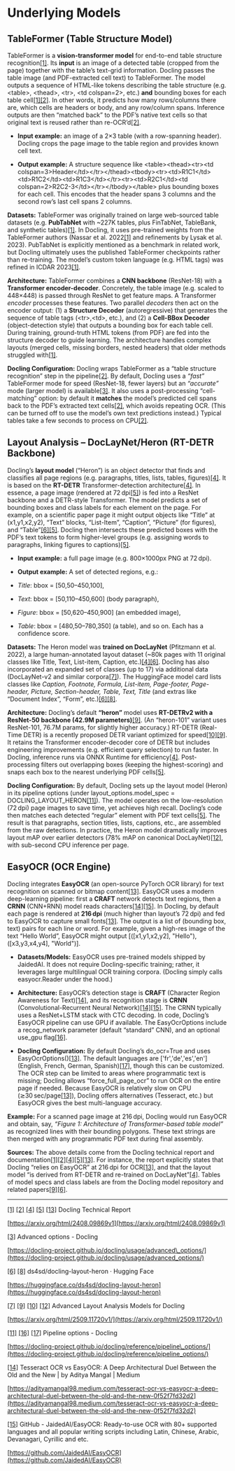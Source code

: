 # Underlying Models

## TableFormer (Table Structure Model)

TableFormer is a **vision-transformer model** for end-to-end table structure recognition[\[1\]](https://arxiv.org/html/2408.09869v1#:~:text=The%20TableFormer%20model%C2%A0,inference%2C%20our%20implementation%20relies%20on). Its **input** is an image of a detected table (cropped from the page) together with the table’s text-grid information. Docling passes the table image (and PDF-extracted cell text) to TableFormer. The model outputs a sequence of HTML-like tokens describing the table structure (e.g. \<table\>, \<thead\>, \<tr\>, \<td colspan=2\>, etc.) **and** bounding boxes for each table cell[\[1\]](https://arxiv.org/html/2408.09869v1#:~:text=The%20TableFormer%20model%C2%A0,inference%2C%20our%20implementation%20relies%20on)[\[2\]](https://arxiv.org/html/2408.09869v1#:~:text=The%20Docling%20pipeline%20feeds%20all,amount%20of%20included%20table%20cells). In other words, it predicts how many rows/columns there are, which cells are headers or body, and any row/column spans. Inference outputs are then “matched back” to the PDF’s native text cells so that original text is reused rather than re-OCR’d[\[2\]](https://arxiv.org/html/2408.09869v1#:~:text=The%20Docling%20pipeline%20feeds%20all,amount%20of%20included%20table%20cells).

* **Input example:** an image of a 2×3 table (with a row-spanning header). Docling crops the page image to the table region and provides known cell text.

* **Output example:** A structure sequence like \<table\>\<thead\>\<tr\>\<td colspan=3\>Header\</td\>\</tr\>\</thead\>\<tbody\>\<tr\>\<td\>R1C1\</td\>\<td\>R1C2\</td\>\<td\>R1C3\</td\>\</tr\>\<tr\>\<td\>R2C1\</td\>\<td colspan=2\>R2C2-3\</td\>\</tr\>\</tbody\>\</table\> plus bounding boxes for each cell. This encodes that the header spans 3 columns and the second row’s last cell spans 2 columns.

**Datasets:** TableFormer was originally trained on large web-sourced table datasets (e.g. **PubTabNet** with \~227K tables, plus FinTabNet, TableBank, and synthetic tables)[\[1\]](https://arxiv.org/html/2408.09869v1#:~:text=The%20TableFormer%20model%C2%A0,inference%2C%20our%20implementation%20relies%20on). In Docling, it uses pre-trained weights from the TableFormer authors (Nassar et al. 2022[\[1\]](https://arxiv.org/html/2408.09869v1#:~:text=The%20TableFormer%20model%C2%A0,inference%2C%20our%20implementation%20relies%20on) and refinements by Lysak et al. 2023). PubTabNet is explicitly mentioned as a benchmark in related work, but Docling ultimately uses the published TableFormer checkpoints rather than re-training. The model’s custom token language (e.g. HTML tags) was refined in ICDAR 2023[\[1\]](https://arxiv.org/html/2408.09869v1#:~:text=The%20TableFormer%20model%C2%A0,inference%2C%20our%20implementation%20relies%20on).

**Architecture:** TableFormer combines a **CNN backbone** (ResNet-18) with a **Transformer encoder-decoder**. Concretely, the table image (e.g. scaled to 448×448) is passed through ResNet to get feature maps. A Transformer *encoder* processes these features. Two parallel *decoders* then act on the encoder output: (1) a **Structure Decoder** (autoregressive) that generates the sequence of table tags (\<tr\>,\<td\>, etc.), and (2) a **Cell-BBox Decoder** (object-detection style) that outputs a bounding box for each table cell. During training, ground-truth HTML tokens (from PDF) are fed into the structure decoder to guide learning. The architecture handles complex layouts (merged cells, missing borders, nested headers) that older methods struggled with[\[1\]](https://arxiv.org/html/2408.09869v1#:~:text=The%20TableFormer%20model%C2%A0,inference%2C%20our%20implementation%20relies%20on).

**Docling Configuration:** Docling wraps TableFormer as a “table structure recognition” step in the pipeline[\[2\]](https://arxiv.org/html/2408.09869v1#:~:text=The%20Docling%20pipeline%20feeds%20all,amount%20of%20included%20table%20cells). By default, Docling uses a *“fast”* TableFormer mode for speed (ResNet-18, fewer layers) but an *“accurate”* mode (larger model) is available[\[3\]](https://docling-project.github.io/docling/usage/advanced_options/#:~:text=Since%20docling%201,quality%20with%20difficult%20table%20structures). It also uses a post-processing “cell-matching” option: by default it **matches** the model’s predicted cell spans back to the PDF’s extracted text cells[\[2\]](https://arxiv.org/html/2408.09869v1#:~:text=The%20Docling%20pipeline%20feeds%20all,amount%20of%20included%20table%20cells), which avoids repeating OCR. (This can be turned off to use the model’s own text predictions instead.) Typical tables take a few seconds to process on CPU[\[2\]](https://arxiv.org/html/2408.09869v1#:~:text=The%20Docling%20pipeline%20feeds%20all,amount%20of%20included%20table%20cells).

## Layout Analysis – DocLayNet/Heron (RT-DETR Backbone)

Docling’s **layout model** (“Heron”) is an object detector that finds and classifies all page regions (e.g. paragraphs, titles, lists, tables, figures)[\[4\]](https://arxiv.org/html/2408.09869v1#:~:text=Our%20layout%20analysis%20model%20is,5). It is based on the **RT-DETR** Transformer-detection architecture[\[4\]](https://arxiv.org/html/2408.09869v1#:~:text=Our%20layout%20analysis%20model%20is,5). In essence, a page image (rendered at 72 dpi[\[5\]](https://arxiv.org/html/2408.09869v1#:~:text=The%20Docling%20pipeline%20feeds%20page,items%2C%20captions%2C%20figures%20or%20tables)) is fed into a ResNet backbone and a DETR-style Transformer. The model predicts a set of bounding boxes and class labels for each element on the page. For example, on a scientific paper page it might output objects like “Title” at (x1,y1,x2,y2), “Text” blocks, “List-Item”, “Caption”, “Picture” (for figures), and “Table”[\[6\]](https://huggingface.co/ds4sd/docling-layout-heron#:~:text=classes_map%20%3D%20%7B%200%3A%20,header)[\[5\]](https://arxiv.org/html/2408.09869v1#:~:text=The%20Docling%20pipeline%20feeds%20page,items%2C%20captions%2C%20figures%20or%20tables). Docling then intersects these predicted boxes with the PDF’s text tokens to form higher-level groups (e.g. assigning words to paragraphs, linking figures to captions)[\[5\]](https://arxiv.org/html/2408.09869v1#:~:text=The%20Docling%20pipeline%20feeds%20page,items%2C%20captions%2C%20figures%20or%20tables).

* **Input example:** a full page image (e.g. 800×1000px PNG at 72 dpi).

* **Output example:** A set of detected regions, e.g.:

* *Title*: bbox \= \[50,50–450,100\],

* *Text*: bbox \= \[50,110–450,600\] (body paragraph),

* *Figure*: bbox \= \[50,620–450,900\] (an embedded image),

* *Table*: bbox \= \[480,50–780,350\] (a table), and so on. Each has a confidence score.

**Datasets:** The Heron model was **trained on DocLayNet** (Pfitzmann et al. 2022), a large human-annotated layout dataset (\~80k pages with 11 original classes like Title, Text, List-item, Caption, etc.)[\[4\]](https://arxiv.org/html/2408.09869v1#:~:text=Our%20layout%20analysis%20model%20is,5)[\[6\]](https://huggingface.co/ds4sd/docling-layout-heron#:~:text=classes_map%20%3D%20%7B%200%3A%20,header). Docling has also incorporated an expanded set of classes (up to 17\) via additional data (DocLayNet-v2 and similar corpora[\[7\]](https://arxiv.org/html/2509.11720v1/#:~:text=unifies%20a%20post,The)). The HuggingFace model card lists classes like *Caption, Footnote, Formula, List-item, Page-footer, Page-header, Picture, Section-header, Table, Text, Title* (and extras like “Document Index”, “Form”, etc.)[\[6\]](https://huggingface.co/ds4sd/docling-layout-heron#:~:text=classes_map%20%3D%20%7B%200%3A%20,header)[\[8\]](https://huggingface.co/ds4sd/docling-layout-heron#:~:text=10%3A%20,Value%20Region%22%2C).

**Architecture:** Docling’s default **“heron”** model uses **RT-DETRv2 with a ResNet-50 backbone (42.9M parameters)**[\[9\]](https://arxiv.org/html/2509.11720v1/#:~:text=egret,r101vd%2076.7). (An “heron-101” variant uses ResNet-101, 76.7M params, for slightly higher accuracy.) RT-DETR (Real-Time DETR) is a recently proposed DETR variant optimized for speed[\[10\]](https://arxiv.org/html/2509.11720v1/#:~:text=Within%20the%20DETR%20model%20family,configurations%3A%20medium%2C%20large%2C%20and%20xlarge)[\[9\]](https://arxiv.org/html/2509.11720v1/#:~:text=egret,r101vd%2076.7). It retains the Transformer encoder-decoder core of DETR but includes engineering improvements (e.g. efficient query selection) to run faster. In Docling, inference runs via ONNX Runtime for efficiency[\[4\]](https://arxiv.org/html/2408.09869v1#:~:text=Our%20layout%20analysis%20model%20is,5). Post-processing filters out overlapping boxes (keeping the highest-scoring) and snaps each box to the nearest underlying PDF cells[\[5\]](https://arxiv.org/html/2408.09869v1#:~:text=The%20Docling%20pipeline%20feeds%20page,items%2C%20captions%2C%20figures%20or%20tables).

**Docling Configuration:** By default, Docling sets up the layout model (Heron) in its pipeline options (under layout\_options.model\_spec \= DOCLING\_LAYOUT\_HERON[\[11\]](https://docling-project.github.io/docling/reference/pipeline_options/#docling.datamodel.pipeline_options.EasyOcrOptions#:~:text=%23%20%20%60%60%20model_spec%20%60class,attribute)). The model operates on the low-resolution (72 dpi) page images to save time, yet achieves high recall. Docling’s code then matches each detected “regular” element with PDF text cells[\[5\]](https://arxiv.org/html/2408.09869v1#:~:text=The%20Docling%20pipeline%20feeds%20page,items%2C%20captions%2C%20figures%20or%20tables). The result is that paragraphs, section titles, lists, captions, etc., are assembled from the raw detections. In practice, the Heron model dramatically improves layout mAP over earlier detectors (78% mAP on canonical DocLayNet)[\[12\]](https://arxiv.org/html/2509.11720v1/#:~:text=heron%20docling%200,072), with sub-second CPU inference per page.

## EasyOCR (OCR Engine)

Docling integrates **EasyOCR** (an open-source PyTorch OCR library) for text recognition on scanned or bitmap content[\[13\]](https://arxiv.org/html/2408.09869v1#:~:text=Docling%20provides%20optional%20support%20for,of%2030%20seconds%20per%20page). EasyOCR uses a modern deep-learning pipeline: first a **CRAFT** network detects text regions, then a **CRNN** (CNN+RNN) model reads characters[\[14\]](https://adityamangal98.medium.com/tesseract-ocr-vs-easyocr-a-deep-architectural-duel-between-the-old-and-the-new-0f52f7fd32d2#:~:text=1,Character%20Region%20Awareness%20for%20Text)[\[15\]](https://github.com/JaidedAI/EasyOCR#:~:text=Detection%20execution%20uses%20the%20CRAFT,is%20provided%20by%20%2098). In Docling, by default each page is rendered at **216 dpi** (much higher than layout’s 72 dpi) and fed to EasyOCR to capture small fonts[\[13\]](https://arxiv.org/html/2408.09869v1#:~:text=Docling%20provides%20optional%20support%20for,of%2030%20seconds%20per%20page). The output is a list of (bounding box, text) pairs for each line or word. For example, given a high-res image of the text “Hello World”, EasyOCR might output \[(\[x1,y1,x2,y2\], "Hello"), (\[x3,y3,x4,y4\], "World")\].

* **Datasets/Models:** EasyOCR uses pre-trained models shipped by JaidedAI. It does not require Docling-specific training; rather, it leverages large multilingual OCR training corpora. (Docling simply calls easyocr.Reader under the hood.)

* **Architecture:** EasyOCR’s detection stage is **CRAFT** (Character Region Awareness for Text)[\[14\]](https://adityamangal98.medium.com/tesseract-ocr-vs-easyocr-a-deep-architectural-duel-between-the-old-and-the-new-0f52f7fd32d2#:~:text=1,Character%20Region%20Awareness%20for%20Text), and its recognition stage is **CRNN** (Convolutional-Recurrent Neural Network)[\[14\]](https://adityamangal98.medium.com/tesseract-ocr-vs-easyocr-a-deep-architectural-duel-between-the-old-and-the-new-0f52f7fd32d2#:~:text=1,Character%20Region%20Awareness%20for%20Text)[\[15\]](https://github.com/JaidedAI/EasyOCR#:~:text=Detection%20execution%20uses%20the%20CRAFT,is%20provided%20by%20%2098). The CRNN typically uses a ResNet+LSTM stack with CTC decoding. In code, Docling’s EasyOCR pipeline can use GPU if available. The EasyOcrOptions include a recog\_network parameter (default “standard” CNN), and an optional use\_gpu flag[\[16\]](https://docling-project.github.io/docling/reference/pipeline_options/#docling.datamodel.pipeline_options.EasyOcrOptions#:~:text=%23%20%20%60%60%20recog_network%20%60class,attribute).

* **Docling Configuration:** By default Docling’s do\_ocr=True and uses EasyOcrOptions()[\[13\]](https://arxiv.org/html/2408.09869v1#:~:text=Docling%20provides%20optional%20support%20for,of%2030%20seconds%20per%20page). The default languages are \['fr','de','es','en'\] (English, French, German, Spanish)[\[17\]](https://docling-project.github.io/docling/reference/pipeline_options/#docling.datamodel.pipeline_options.EasyOcrOptions#:~:text=%23%20%20%60%60%20lang%20%60class,attribute), though this can be customized. The OCR step can be limited to areas where programmatic text is missing; Docling allows “force\_full\_page\_ocr” to run OCR on the entire page if needed. Because EasyOCR is relatively slow on CPU (≳30 sec/page[\[13\]](https://arxiv.org/html/2408.09869v1#:~:text=Docling%20provides%20optional%20support%20for,of%2030%20seconds%20per%20page)), Docling offers alternatives (Tesseract, etc.) but EasyOCR gives the best multi-language accuracy.

**Example:** For a scanned page image at 216 dpi, Docling would run EasyOCR and obtain, say, *“Figure 1: Architecture of Transformer-based table model”* as recognized lines with their bounding polygons. These text strings are then merged with any programmatic PDF text during final assembly.

**Sources:** The above details come from the Docling technical report and documentation[\[1\]](https://arxiv.org/html/2408.09869v1#:~:text=The%20TableFormer%20model%C2%A0,inference%2C%20our%20implementation%20relies%20on)[\[2\]](https://arxiv.org/html/2408.09869v1#:~:text=The%20Docling%20pipeline%20feeds%20all,amount%20of%20included%20table%20cells)[\[4\]](https://arxiv.org/html/2408.09869v1#:~:text=Our%20layout%20analysis%20model%20is,5)[\[5\]](https://arxiv.org/html/2408.09869v1#:~:text=The%20Docling%20pipeline%20feeds%20page,items%2C%20captions%2C%20figures%20or%20tables)[\[13\]](https://arxiv.org/html/2408.09869v1#:~:text=Docling%20provides%20optional%20support%20for,of%2030%20seconds%20per%20page). For instance, the report explicitly states that Docling “relies on EasyOCR” at 216 dpi for OCR[\[13\]](https://arxiv.org/html/2408.09869v1#:~:text=Docling%20provides%20optional%20support%20for,of%2030%20seconds%20per%20page), and that the layout model “is derived from RT-DETR and re-trained on DocLayNet”[\[4\]](https://arxiv.org/html/2408.09869v1#:~:text=Our%20layout%20analysis%20model%20is,5). Tables of model specs and class labels are from the Docling model repository and related papers[\[9\]](https://arxiv.org/html/2509.11720v1/#:~:text=egret,r101vd%2076.7)[\[6\]](https://huggingface.co/ds4sd/docling-layout-heron#:~:text=classes_map%20%3D%20%7B%200%3A%20,header).

---

[\[1\]](https://arxiv.org/html/2408.09869v1#:~:text=The%20TableFormer%20model%C2%A0,inference%2C%20our%20implementation%20relies%20on) [\[2\]](https://arxiv.org/html/2408.09869v1#:~:text=The%20Docling%20pipeline%20feeds%20all,amount%20of%20included%20table%20cells) [\[4\]](https://arxiv.org/html/2408.09869v1#:~:text=Our%20layout%20analysis%20model%20is,5) [\[5\]](https://arxiv.org/html/2408.09869v1#:~:text=The%20Docling%20pipeline%20feeds%20page,items%2C%20captions%2C%20figures%20or%20tables) [\[13\]](https://arxiv.org/html/2408.09869v1#:~:text=Docling%20provides%20optional%20support%20for,of%2030%20seconds%20per%20page) Docling Technical Report

[https://arxiv.org/html/2408.09869v1](https://arxiv.org/html/2408.09869v1)

[\[3\]](https://docling-project.github.io/docling/usage/advanced_options/#:~:text=Since%20docling%201,quality%20with%20difficult%20table%20structures) Advanced options \- Docling

[https://docling-project.github.io/docling/usage/advanced\_options/](https://docling-project.github.io/docling/usage/advanced_options/)

[\[6\]](https://huggingface.co/ds4sd/docling-layout-heron#:~:text=classes_map%20%3D%20%7B%200%3A%20,header) [\[8\]](https://huggingface.co/ds4sd/docling-layout-heron#:~:text=10%3A%20,Value%20Region%22%2C) ds4sd/docling-layout-heron · Hugging Face

[https://huggingface.co/ds4sd/docling-layout-heron](https://huggingface.co/ds4sd/docling-layout-heron)

[\[7\]](https://arxiv.org/html/2509.11720v1/#:~:text=unifies%20a%20post,The) [\[9\]](https://arxiv.org/html/2509.11720v1/#:~:text=egret,r101vd%2076.7) [\[10\]](https://arxiv.org/html/2509.11720v1/#:~:text=Within%20the%20DETR%20model%20family,configurations%3A%20medium%2C%20large%2C%20and%20xlarge) [\[12\]](https://arxiv.org/html/2509.11720v1/#:~:text=heron%20docling%200,072) Advanced Layout Analysis Models for Docling

[https://arxiv.org/html/2509.11720v1/](https://arxiv.org/html/2509.11720v1/)

[\[11\]](https://docling-project.github.io/docling/reference/pipeline_options/#docling.datamodel.pipeline_options.EasyOcrOptions#:~:text=%23%20%20%60%60%20model_spec%20%60class,attribute) [\[16\]](https://docling-project.github.io/docling/reference/pipeline_options/#docling.datamodel.pipeline_options.EasyOcrOptions#:~:text=%23%20%20%60%60%20recog_network%20%60class,attribute) [\[17\]](https://docling-project.github.io/docling/reference/pipeline_options/#docling.datamodel.pipeline_options.EasyOcrOptions#:~:text=%23%20%20%60%60%20lang%20%60class,attribute) Pipeline options \- Docling

[https://docling-project.github.io/docling/reference/pipeline\_options/](https://docling-project.github.io/docling/reference/pipeline_options/)

[\[14\]](https://adityamangal98.medium.com/tesseract-ocr-vs-easyocr-a-deep-architectural-duel-between-the-old-and-the-new-0f52f7fd32d2#:~:text=1,Character%20Region%20Awareness%20for%20Text) Tesseract OCR vs EasyOCR: A Deep Architectural Duel Between the Old and the New | by Aditya Mangal | Medium

[https://adityamangal98.medium.com/tesseract-ocr-vs-easyocr-a-deep-architectural-duel-between-the-old-and-the-new-0f52f7fd32d2](https://adityamangal98.medium.com/tesseract-ocr-vs-easyocr-a-deep-architectural-duel-between-the-old-and-the-new-0f52f7fd32d2)

[\[15\]](https://github.com/JaidedAI/EasyOCR#:~:text=Detection%20execution%20uses%20the%20CRAFT,is%20provided%20by%20%2098) GitHub \- JaidedAI/EasyOCR: Ready-to-use OCR with 80+ supported languages and all popular writing scripts including Latin, Chinese, Arabic, Devanagari, Cyrillic and etc.

[https://github.com/JaidedAI/EasyOCR](https://github.com/JaidedAI/EasyOCR)